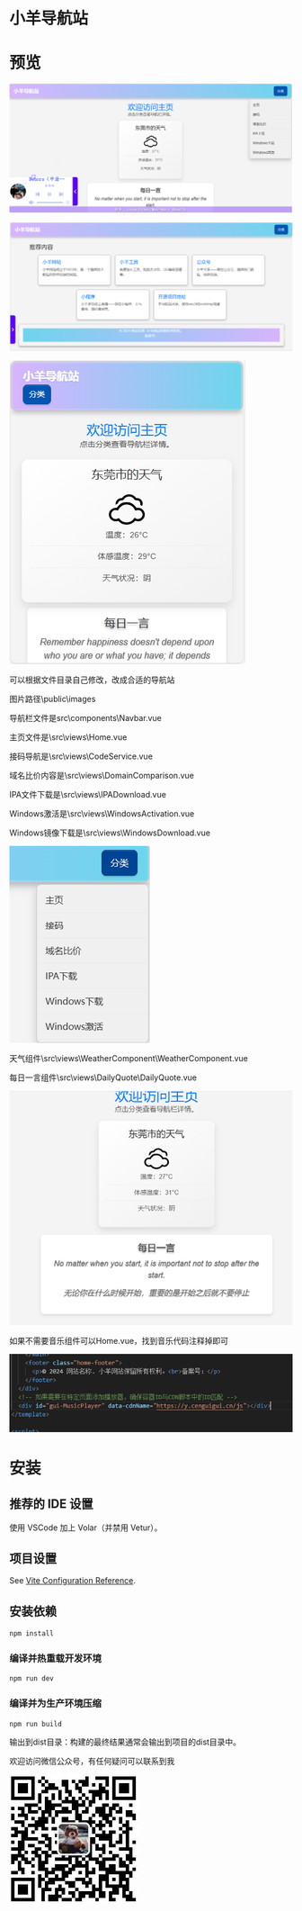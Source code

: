 # 小羊导航站

# 预览

![f1f9956ad866631d31b42205cc95e92b.png](./_resources/f1f9956ad866631d31b42205cc95e92b-1.png)

![11e938430510c50473e2545c6beeb25d.png](./_resources/11e938430510c50473e2545c6beeb25d-1.png)

![e1e09c677126073aabedbdb078bc4e97.png](./_resources/e1e09c677126073aabedbdb078bc4e97-1.png)

可以根据文件目录自己修改，改成合适的导航站

图片路径\public\images

导航栏文件是src\components\Navbar.vue

主页文件是\src\views\Home.vue

接码导航是\src\views\CodeService.vue

域名比价内容是\src\views\DomainComparison.vue

IPA文件下载是\src\views\IPADownload.vue

Windows激活是\src\views\WindowsActivation.vue

Windows镜像下载是\src\views\WindowsDownload.vue

![91318f859eaa0bc324f09ccac29ec244.png](./_resources/91318f859eaa0bc324f09ccac29ec244-2.png)

天气组件\src\views\WeatherComponent\WeatherComponent.vue

每日一言组件\src\views\DailyQuote\DailyQuote.vue

![37384b362f69a7ca961da043b8f36c5c.png](./_resources/37384b362f69a7ca961da043b8f36c5c-2.png)

如果不需要音乐组件可以Home.vue，找到音乐代码注释掉即可

![65c95f51dfb3a23968d99a33c765b6a8.png](./_resources/65c95f51dfb3a23968d99a33c765b6a8-2.png)

# 安装


## 推荐的 IDE 设置

使用 VSCode 加上 Volar（并禁用 Vetur）。

## 项目设置

See [Vite Configuration Reference](https://vitejs.dev/config/).

## 安装依赖

```sh
npm install
```

### 编译并热重载开发环境

```sh
npm run dev
```

### 编译并为生产环境压缩

```sh
npm run build
```

输出到dist目录：构建的最终结果通常会输出到项目的dist目录中。


 欢迎访问微信公众号，有任何疑问可以联系到我

![微信公众号.jpg](./_resources/微信公众号.jpg)



